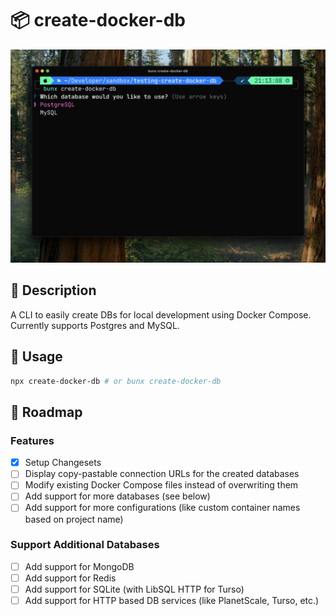# 📦 create-docker-db

![Screenshot showcasing the `create-docker-db` CLI tool](assets/image.png)

## 📝 Description

A CLI to easily create DBs for local development using Docker Compose. Currently supports Postgres and MySQL.

## 🚀 Usage

```bash
npx create-docker-db # or bunx create-docker-db
```

## 🎯 Roadmap

### Features

- [x] Setup Changesets
- [ ] Display copy-pastable connection URLs for the created databases
- [ ] Modify existing Docker Compose files instead of overwriting them
- [ ] Add support for more databases (see below)
- [ ] Add support for more configurations (like custom container names based on project name)

### Support Additional Databases

- [ ] Add support for MongoDB
- [ ] Add support for Redis
- [ ] Add support for SQLite (with LibSQL HTTP for Turso)
- [ ] Add support for HTTP based DB services (like PlanetScale, Turso, etc.)
